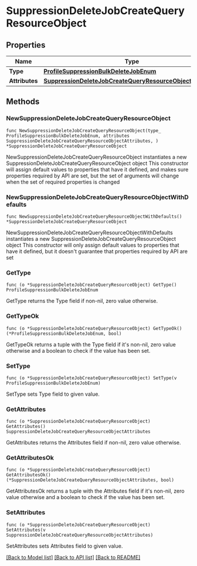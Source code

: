 # SuppressionDeleteJobCreateQueryResourceObject

## Properties

Name | Type | Description | Notes
------------ | ------------- | ------------- | -------------
**Type** | [**ProfileSuppressionBulkDeleteJobEnum**](ProfileSuppressionBulkDeleteJobEnum.md) |  | 
**Attributes** | [**SuppressionDeleteJobCreateQueryResourceObjectAttributes**](SuppressionDeleteJobCreateQueryResourceObjectAttributes.md) |  | 

## Methods

### NewSuppressionDeleteJobCreateQueryResourceObject

`func NewSuppressionDeleteJobCreateQueryResourceObject(type_ ProfileSuppressionBulkDeleteJobEnum, attributes SuppressionDeleteJobCreateQueryResourceObjectAttributes, ) *SuppressionDeleteJobCreateQueryResourceObject`

NewSuppressionDeleteJobCreateQueryResourceObject instantiates a new SuppressionDeleteJobCreateQueryResourceObject object
This constructor will assign default values to properties that have it defined,
and makes sure properties required by API are set, but the set of arguments
will change when the set of required properties is changed

### NewSuppressionDeleteJobCreateQueryResourceObjectWithDefaults

`func NewSuppressionDeleteJobCreateQueryResourceObjectWithDefaults() *SuppressionDeleteJobCreateQueryResourceObject`

NewSuppressionDeleteJobCreateQueryResourceObjectWithDefaults instantiates a new SuppressionDeleteJobCreateQueryResourceObject object
This constructor will only assign default values to properties that have it defined,
but it doesn't guarantee that properties required by API are set

### GetType

`func (o *SuppressionDeleteJobCreateQueryResourceObject) GetType() ProfileSuppressionBulkDeleteJobEnum`

GetType returns the Type field if non-nil, zero value otherwise.

### GetTypeOk

`func (o *SuppressionDeleteJobCreateQueryResourceObject) GetTypeOk() (*ProfileSuppressionBulkDeleteJobEnum, bool)`

GetTypeOk returns a tuple with the Type field if it's non-nil, zero value otherwise
and a boolean to check if the value has been set.

### SetType

`func (o *SuppressionDeleteJobCreateQueryResourceObject) SetType(v ProfileSuppressionBulkDeleteJobEnum)`

SetType sets Type field to given value.


### GetAttributes

`func (o *SuppressionDeleteJobCreateQueryResourceObject) GetAttributes() SuppressionDeleteJobCreateQueryResourceObjectAttributes`

GetAttributes returns the Attributes field if non-nil, zero value otherwise.

### GetAttributesOk

`func (o *SuppressionDeleteJobCreateQueryResourceObject) GetAttributesOk() (*SuppressionDeleteJobCreateQueryResourceObjectAttributes, bool)`

GetAttributesOk returns a tuple with the Attributes field if it's non-nil, zero value otherwise
and a boolean to check if the value has been set.

### SetAttributes

`func (o *SuppressionDeleteJobCreateQueryResourceObject) SetAttributes(v SuppressionDeleteJobCreateQueryResourceObjectAttributes)`

SetAttributes sets Attributes field to given value.



[[Back to Model list]](../README.md#documentation-for-models) [[Back to API list]](../README.md#documentation-for-api-endpoints) [[Back to README]](../README.md)



